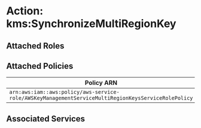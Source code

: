 # Action: kms:SynchronizeMultiRegionKey

## Attached Roles

## Attached Policies

| Policy ARN | Policy Name |
|------------|-------------|
| `arn:aws:iam::aws:policy/aws-service-role/AWSKeyManagementServiceMultiRegionKeysServiceRolePolicy` | [AWSKeyManagementServiceMultiRegionKeysServiceRolePolicy](../policies.md#awskeymanagementservicemultiregionkeysservicerolepolicy) |

## Associated Services

